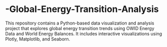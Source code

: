 # -Global-Energy-Transition-Analysis
This repository contains a Python-based data visualization and analysis project that explores global energy transition trends using OWID Energy Data and World Energy Balances. It includes interactive visualizations using Plotly, Matplotlib, and Seaborn.
